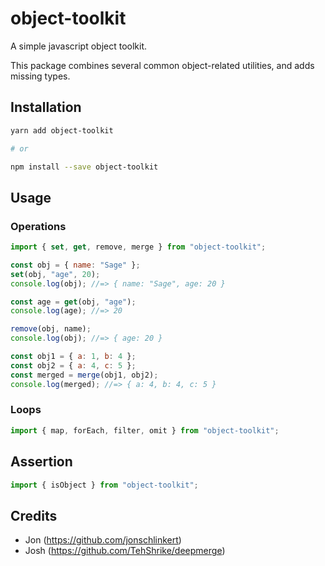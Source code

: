 # object-toolkit

A simple javascript object toolkit.

This package combines several common object-related utilities, and adds missing
types.

## Installation

```sh
yarn add object-toolkit

# or

npm install --save object-toolkit
```

## Usage

### Operations

```js
import { set, get, remove, merge } from "object-toolkit";

const obj = { name: "Sage" };
set(obj, "age", 20);
console.log(obj); //=> { name: "Sage", age: 20 }

const age = get(obj, "age");
console.log(age); //=> 20

remove(obj, name);
console.log(obj); //=> { age: 20 }

const obj1 = { a: 1, b: 4 };
const obj2 = { a: 4, c: 5 };
const merged = merge(obj1, obj2);
console.log(merged); //=> { a: 4, b: 4, c: 5 }
```

### Loops

```js
import { map, forEach, filter, omit } from "object-toolkit";
```

## Assertion

```js
import { isObject } from "object-toolkit";
```

## Credits

- Jon (https://github.com/jonschlinkert)
- Josh (https://github.com/TehShrike/deepmerge)
